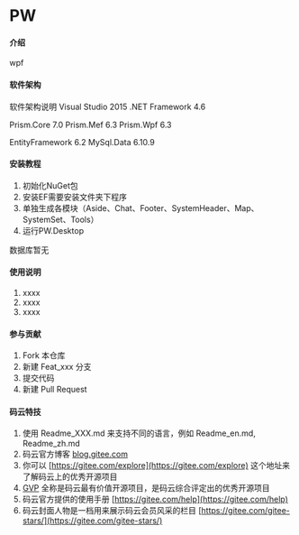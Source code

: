 # PW

#### 介绍
wpf

#### 软件架构
软件架构说明
Visual Studio 2015
.NET Framework 4.6

Prism.Core 7.0
Prism.Mef 6.3
Prism.Wpf 6.3

EntityFramework 6.2
MySql.Data 6.10.9

#### 安装教程

1.  初始化NuGet包
2.  安装EF需要安装文件夹下程序
3.  单独生成各模块（Aside、Chat、Footer、SystemHeader、Map、SystemSet、Tools）
4.  运行PW.Desktop

数据库暂无

#### 使用说明

1.  xxxx
2.  xxxx
3.  xxxx

#### 参与贡献

1.  Fork 本仓库
2.  新建 Feat_xxx 分支
3.  提交代码
4.  新建 Pull Request


#### 码云特技

1.  使用 Readme\_XXX.md 来支持不同的语言，例如 Readme\_en.md, Readme\_zh.md
2.  码云官方博客 [blog.gitee.com](https://blog.gitee.com)
3.  你可以 [https://gitee.com/explore](https://gitee.com/explore) 这个地址来了解码云上的优秀开源项目
4.  [GVP](https://gitee.com/gvp) 全称是码云最有价值开源项目，是码云综合评定出的优秀开源项目
5.  码云官方提供的使用手册 [https://gitee.com/help](https://gitee.com/help)
6.  码云封面人物是一档用来展示码云会员风采的栏目 [https://gitee.com/gitee-stars/](https://gitee.com/gitee-stars/)
